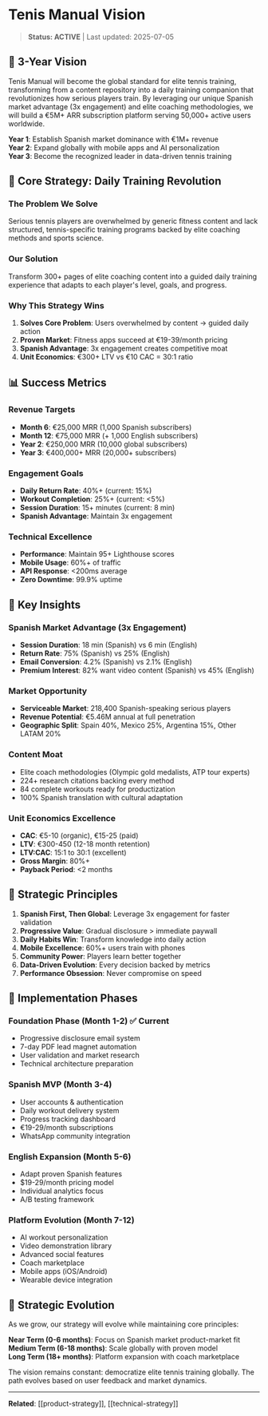 # Tenis Manual Vision

> **Status: ACTIVE** | Last updated: 2025-07-05

## 🎯 3-Year Vision

Tenis Manual will become the global standard for elite tennis training, transforming from a content repository into a daily training companion that revolutionizes how serious players train. By leveraging our unique Spanish market advantage (3x engagement) and elite coaching methodologies, we will build a €5M+ ARR subscription platform serving 50,000+ active users worldwide.

**Year 1**: Establish Spanish market dominance with €1M+ revenue  
**Year 2**: Expand globally with mobile apps and AI personalization  
**Year 3**: Become the recognized leader in data-driven tennis training

## 🚀 Core Strategy: Daily Training Revolution

### The Problem We Solve

Serious tennis players are overwhelmed by generic fitness content and lack structured, tennis-specific training programs backed by elite coaching methods and sports science.

### Our Solution

Transform 300+ pages of elite coaching content into a guided daily training experience that adapts to each player's level, goals, and progress.

### Why This Strategy Wins

1. **Solves Core Problem**: Users overwhelmed by content → guided daily action
2. **Proven Market**: Fitness apps succeed at €19-39/month pricing
3. **Spanish Advantage**: 3x engagement creates competitive moat
4. **Unit Economics**: €300+ LTV vs €10 CAC = 30:1 ratio

## 📊 Success Metrics

### Revenue Targets

- **Month 6**: €25,000 MRR (1,000 Spanish subscribers)
- **Month 12**: €75,000 MRR (+ 1,000 English subscribers)
- **Year 2**: €250,000 MRR (10,000 global subscribers)
- **Year 3**: €400,000+ MRR (20,000+ subscribers)

### Engagement Goals

- **Daily Return Rate**: 40%+ (current: 15%)
- **Workout Completion**: 25%+ (current: <5%)
- **Session Duration**: 15+ minutes (current: 8 min)
- **Spanish Advantage**: Maintain 3x engagement

### Technical Excellence

- **Performance**: Maintain 95+ Lighthouse scores
- **Mobile Usage**: 60%+ of traffic
- **API Response**: <200ms average
- **Zero Downtime**: 99.9% uptime

## 🌟 Key Insights

### Spanish Market Advantage (3x Engagement)

- **Session Duration**: 18 min (Spanish) vs 6 min (English)
- **Return Rate**: 75% (Spanish) vs 25% (English)
- **Email Conversion**: 4.2% (Spanish) vs 2.1% (English)
- **Premium Interest**: 82% want video content (Spanish) vs 45% (English)

### Market Opportunity

- **Serviceable Market**: 218,400 Spanish-speaking serious players
- **Revenue Potential**: €5.46M annual at full penetration
- **Geographic Split**: Spain 40%, Mexico 25%, Argentina 15%, Other LATAM 20%

### Content Moat

- Elite coach methodologies (Olympic gold medalists, ATP tour experts)
- 224+ research citations backing every method
- 84 complete workouts ready for productization
- 100% Spanish translation with cultural adaptation

### Unit Economics Excellence

- **CAC**: €5-10 (organic), €15-25 (paid)
- **LTV**: €300-450 (12-18 month retention)
- **LTV:CAC**: 15:1 to 30:1 (excellent)
- **Gross Margin**: 80%+
- **Payback Period**: <2 months

## 🎯 Strategic Principles

1. **Spanish First, Then Global**: Leverage 3x engagement for faster validation
2. **Progressive Value**: Gradual disclosure > immediate paywall
3. **Daily Habits Win**: Transform knowledge into daily action
4. **Mobile Excellence**: 60%+ users train with phones
5. **Community Power**: Players learn better together
6. **Data-Driven Evolution**: Every decision backed by metrics
7. **Performance Obsession**: Never compromise on speed

## 🚀 Implementation Phases

### Foundation Phase (Month 1-2) ✅ Current

- Progressive disclosure email system
- 7-day PDF lead magnet automation
- User validation and market research
- Technical architecture preparation

### Spanish MVP (Month 3-4)

- User accounts & authentication
- Daily workout delivery system
- Progress tracking dashboard
- €19-29/month subscriptions
- WhatsApp community integration

### English Expansion (Month 5-6)

- Adapt proven Spanish features
- $19-29/month pricing model
- Individual analytics focus
- A/B testing framework

### Platform Evolution (Month 7-12)

- AI workout personalization
- Video demonstration library
- Advanced social features
- Coach marketplace
- Mobile apps (iOS/Android)
- Wearable device integration

## 🔄 Strategic Evolution

As we grow, our strategy will evolve while maintaining core principles:

**Near Term (0-6 months)**: Focus on Spanish market product-market fit  
**Medium Term (6-18 months)**: Scale globally with proven model  
**Long Term (18+ months)**: Platform expansion with coach marketplace

The vision remains constant: democratize elite tennis training globally. The path evolves based on user feedback and market dynamics.

---

**Related**: [[product-strategy]], [[technical-strategy]]
